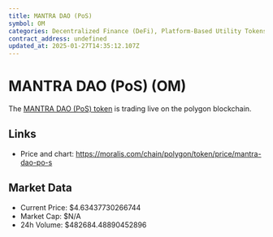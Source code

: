 ```yaml
---
title: MANTRA DAO (PoS)
symbol: OM
categories: Decentralized Finance (DeFi), Platform-Based Utility Tokens
contract_address: undefined
updated_at: 2025-01-27T14:35:12.107Z
---
```


# MANTRA DAO (PoS) (OM)
The [MANTRA DAO (PoS) token](https://moralis.com/chain/polygon/token/price/mantra-dao-po-s) is trading live on the polygon blockchain.

## Links
- Price and chart: https://moralis.com/chain/polygon/token/price/mantra-dao-po-s

## Market Data
- Current Price: $4.63437730266744
- Market Cap: $N/A
- 24h Volume: $482684.48890452896
